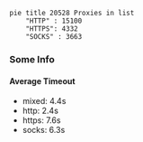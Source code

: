 
```mermaid
pie title 20528 Proxies in list
    "HTTP" : 15100
    "HTTPS": 4332
    "SOCKS" : 3663
```

### Some Info
#### Average Timeout

- mixed: 4.4s
- http: 2.4s
- https: 7.6s
- socks: 6.3s